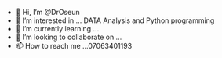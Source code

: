 - 👋 Hi, I’m @DrOseun
- 👀 I’m interested in ... DATA Analysis and Python programming
- 🌱 I’m currently learning ...
- 💞️ I’m looking to collaborate on ...
- 📫 How to reach me ...07063401193

<!---
DrOseun/DrOseun is a ✨ special ✨ repository because its `README.md` (this file) appears on your GitHub profile.
You can click the Preview link to take a look at your changes.
--->
